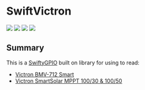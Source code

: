 # SwiftVictron

<p>
<img src="https://img.shields.io/badge/Architecture%20-ARMv6%20%7C%20%20ARMv7%2F8-red.svg"/>
<img src="https://img.shields.io/badge/OS-Raspbian-yellow.svg"/>
<a href="https://developer.apple.com/swift"><img src="https://img.shields.io/badge/Swift-5x-brightgreen.svg"/></a>
<a href="https://raw.githubusercontent.com/emilpedersen/SwiftVictronBMV712/master/LICENSE"><img src="https://img.shields.io/badge/Licence-MIT-blue.svg" /></a>
</p>

## Summary  
This is a [SwiftyGPIO](https://github.com/uraimo/SwiftyGPIO) built on library for using to read:
- [Victron BMV-712 Smart](https://www.victronenergy.com/battery-monitors/bmv-712-smart)
- [Victron SmartSolar MPPT 100/30 & 100/50](https://www.victronenergy.com/solar-charge-controllers/smartsolar-100-30-100-50)
